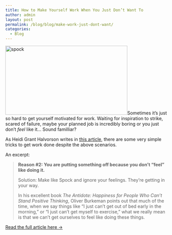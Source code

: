 ```yaml
---
title: How to Make Yourself Work When You Just Don’t Want To
author: admin
layout: post
permalink: /blog/blog/make-work-just-dont-want/
categories:
  - Blog
---
```

<a href="http://blogs.hbr.org/2014/02/how-to-make-yourself-work-when-you-just-dont-want-to/" target="_blank"><img class="alignright size-full wp-image-229" alt="spock" src="{{ site.baseurl }}/img/wp-uploads/2014/02/spock.jpg" width="380" height="215" /></a>Sometimes it&#8217;s just so hard to get yourself motivated for work. Waiting for inspiration to strike, scared of failure, maybe your planned job is incredibly boring or you just don&#8217;t *feel* like it&#8230; Sound familliar?

As Heidi Grant Halvorson writes in <a href="http://blogs.hbr.org/2014/02/how-to-make-yourself-work-when-you-just-dont-want-to/" target="_blank">this article</a>, there are some very simple tricks to get work done despite the above scenarios.

An excerpt:

> **Reason #2: You are putting something off because you don&#8217;t “feel” like doing it.**
> 
> Solution: Make like Spock and ignore your feelings. They&#8217;re getting in your way.
> 
> In his excellent book *The Antidote: Happiness for People Who Can&#8217;t Stand Positive Thinking*, Oliver Burkeman points out that much of the time, when we say things like &#8220;I just can&#8217;t get out of bed early in the morning,&#8221; or &#8220;I just can&#8217;t get myself to exercise,&#8221; what we really mean is that we can&#8217;t get ourselves to feel like doing these things.

<a href="http://blogs.hbr.org/2014/02/how-to-make-yourself-work-when-you-just-dont-want-to/" target="_blank">Read the full article here →</a>